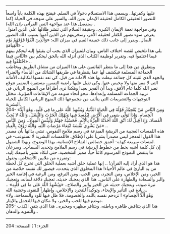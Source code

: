 ------------------------------------------------------------------------

عليها وكفرتها.. ويسمى هذا الاستسلام دخولاً في السلم. فيفتح بهذه الكلمة
باباً واسعاً للتصور الحقيقي الكامل لحقيقة الإيمان بدين الله، والسير على
منهجه في الحياة (كما سنفصل هذا عند مواجهة النص القرآني بإذن الله) .  
وفي مواجهة نعمة الإيمان الكبرى، وحقيقة السلام التي تنشر ظلالها على الذين
آمنوا.. يعرض سوء تصور الكفار لحقيقة الأمر، وسخريتهم من الذين آمنوا بسبب
ذلك التصور الضال. ويقرر إلى جانب ذلك حقيقة القيم في ميزان الله: «وَالَّذِينَ
اتَّقَوْا فَوْقَهُمْ يَوْمَ الْقِيامَةِ» ..  
يلي هذا تلخيص لقصة اختلاف الناس. وبيان للميزان الذي يجب أن يفيئوا إليه
ليحكم بينهم فيما اختلفوا فيه. وتقرير لوظيفة الكتاب الذي أنزله الله بالحق
ليحكم بين «النَّاسِ فِيمَا اخْتَلَفُوا فِيهِ» ..  
ويتطرق من هذا إلى ما ينتظر القائمين على هذا الميزان من مشاق الطريق
ويخاطب الجماعة المسلمة فيكشف لها عما ينتظرها في طريقها الشائك من البأساء
والضراء والجهد الذي لقيته كل جماعة نيطت بها هذه الأمانة من قبل. كي تعد
نفسها لتكاليف الأمانة التي لا مفر منها ولا محيص عنها. وكي تقبل عليها
راضية النفس، مستقرة الضمير تتوقع نصر الله كلما غام الأفق، وبدا أن الفجر
بعيد! وهكذا نرى أطرافاً من المنهج الرباني في تربية الجماعة المسلمة
وإعدادها، تنحو أنحاء منوعة من الإيقاعات المؤثرة، تتخلل التوجيهات
والتشريعات التي يتألف من مجموعها ذلك المنهج الرباني الكامل للحياة
البشرية.  
204- «وَمِنَ النَّاسِ مَنْ يُعْجِبُكَ قَوْلُهُ فِي الْحَياةِ الدُّنْيا، وَيُشْهِدُ اللَّهَ عَلى ما فِي
قَلْبِهِ، وَهُوَ أَلَدُّ الْخِصامِ. وَإِذا تَوَلَّى سَعى فِي الْأَرْضِ لِيُفْسِدَ فِيها وَيُهْلِكَ الْحَرْثَ
وَالنَّسْلَ، وَاللَّهُ لا يُحِبُّ الْفَسادَ. وَإِذا قِيلَ لَهُ: اتَّقِ اللَّهَ أَخَذَتْهُ الْعِزَّةُ بِالْإِثْمِ،
فَحَسْبُهُ جَهَنَّمُ وَلَبِئْسَ الْمِهادُ.. وَمِنَ النَّاسِ مَنْ يَشْرِي نَفْسَهُ ابْتِغاءَ مَرْضاتِ اللَّهِ،
وَاللَّهُ رَؤُفٌ بِالْعِبادِ» ..  
هذه اللمسات العجيبة من الريشة المبدعة في رسم ملامح النفوس، تشي بذاتها
بأن مصدر هذا القول المعجز ليس مصدراً بشرياً على الإطلاق. فاللمسات البشرية
لا تستوعب- في لمسات سريعة كهذه- أعمق خصائص النماذج الإنسانية، بهذا
الوضوح، وبهذا الشمول.  
إن كل كلمة أشبه بخط من خطوط الريشة في رسم الملامح وتحديد السمات.. وسرعان
ما ينتفض النموذج المرسوم كائناً حياً، مميز الشخصية. حتى لتكاد تشير بأصبعك
إليه، وتفرزه من ملايين الأشخاص، وتقول:  
هذا هو الذي أراد إليه القرآن! .. إنها عملية خلق أشبه بعملية الخلق التي
تخرج كل لحظة من يد البارئ في عالم الأحياء! هذا المخلوق الذي يتحدث، فيصور
لك نفسه خلاصة من الخير، ومن الإخلاص، ومن التجرد، ومن الحب، ومن الترفع،
ومن الرغبة في إفاضة الخير والبر والسعادة والطهارة على الناس.. هذا الذي
يعجبك حديثه. تعجبك ذلاقة لسانه، وتعجبك نبرة صوته، ويعجبك حديثه عن الخير
والبر والصلاح.. «وَيُشْهِدُ اللَّهَ عَلى ما فِي قَلْبِهِ» .. زيادة في التأثير
والإيحاء، وتوكيداً للتجرد والإخلاص، وإظهاراً للتقوى وخشية الله..  
«وَهُوَ أَلَدُّ الْخِصامِ» ! تزدحم نفسه باللدد والخصومة، فلا ظل فيها للود
والسماحة، ولا موضع فيها للحب والخير، ولا مكان فيها للتجمل والإيثار.  
205- هذا الذي يتناقض ظاهره وباطنه، ويتنافر مظهره ومخبره.. هذا الذي يتقن
الكذب والتمويه والدهان..

------------------------------------------------------------------------

الجزء: 1 ¦ الصفحة: 204
